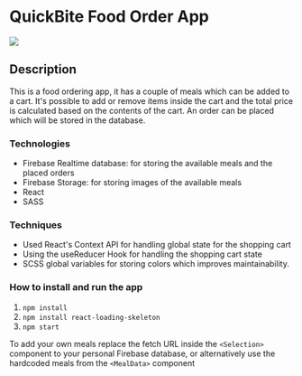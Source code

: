 # QuickBite Food Order App

![](https://github.com/BramMathijssen/react-meals/blob/master/public/quick-bite.gif)

## Description
This is a food ordering app, it has a couple of meals which can be added to a cart. It's possible to
add or remove items inside the cart and the total price is calculated based on the contents of the cart.
An order can be placed which will be stored in the database.

### Technologies
- Firebase Realtime database: for storing the available meals and the placed orders
- Firebase Storage: for storing images of the available meals
- React
- SASS

### Techniques 
- Used React's Context API for handling global state for the shopping cart
- Using the useReducer Hook for handling the shopping cart state
- SCSS global variables for storing colors which improves maintainability. 

### How to install and run the app
1. `npm install`
2. `npm install react-loading-skeleton`
3. `npm start`

To add your own meals replace the fetch URL inside the `<Selection>` component to your personal Firebase database,
or alternatively use the hardcoded meals from the `<MealData>` component
